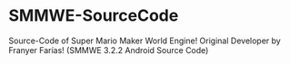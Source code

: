 # SMMWE-SourceCode
Source-Code of Super Mario Maker World Engine! Original Developer by Franyer Farías! (SMMWE 3.2.2 Android Source Code)
